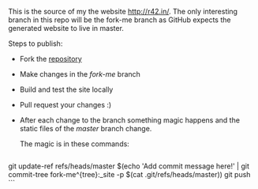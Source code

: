 This is the source of my the website http://r42.in/. The only interesting branch in this repo will be the fork-me branch as GitHub expects the generated website to live in master.

Steps to publish:

* Fork the [repository](https://github.com/R42/r42.github.com)
* Make changes in the _fork-me_ branch
* Build and test the site locally
* Pull request your changes :)

* After each change to the branch something magic happens and the static files of the _master_ branch change.

	The magic is in these commands:
	```
git update-ref refs/heads/master $(echo 'Add commit message here!' | git commit-tree fork-me^{tree}:_site -p $(cat .git/refs/heads/master))
git push
	```
	